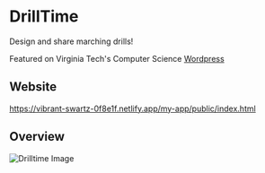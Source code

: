 # DrillTime
Design and share marching drills!

Featured on Virginia Tech's Computer Science [Wordpress](https://wordpress.cs.vt.edu/ccs2020f/)

## Website
https://vibrant-swartz-0f8e1f.netlify.app/my-app/public/index.html

## Overview
![Drilltime Image](https://canvas.vt.edu/users/105075/files/16427612/preview?verifier=rtt2cASedyrsmexNp6jdjGlJskEqcV1tOP5pVTpY)

